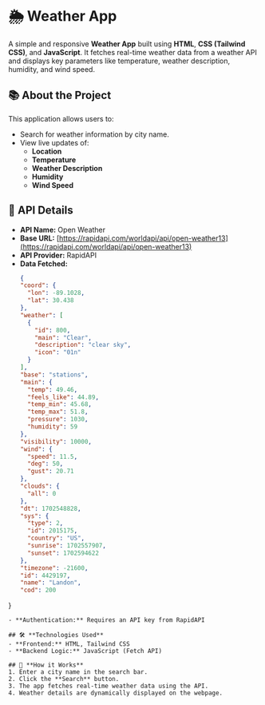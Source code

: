 # 🌦️ Weather App

A simple and responsive **Weather App** built using **HTML**, **CSS (Tailwind CSS)**, and **JavaScript**. It fetches real-time weather data from a weather API and displays key parameters like temperature, weather description, humidity, and wind speed.

## 📚 **About the Project**
This application allows users to:
- Search for weather information by city name.
- View live updates of:
  - **Location**
  - **Temperature**
  - **Weather Description**
  - **Humidity**
  - **Wind Speed**

## 🚀 **API Details**
- **API Name:** Open Weather
- **Base URL:** [https://rapidapi.com/worldapi/api/open-weather13](https://rapidapi.com/worldapi/api/open-weather13)
- **API Provider:** RapidAPI
- **Data Fetched:**
  ```json
  {
  "coord": {
    "lon": -89.1028,
    "lat": 30.438
  },
  "weather": [
    {
      "id": 800,
      "main": "Clear",
      "description": "clear sky",
      "icon": "01n"
    }
  ],
  "base": "stations",
  "main": {
    "temp": 49.46,
    "feels_like": 44.89,
    "temp_min": 45.68,
    "temp_max": 51.8,
    "pressure": 1030,
    "humidity": 59
  },
  "visibility": 10000,
  "wind": {
    "speed": 11.5,
    "deg": 50,
    "gust": 20.71
  },
  "clouds": {
    "all": 0
  },
  "dt": 1702548828,
  "sys": {
    "type": 2,
    "id": 2015175,
    "country": "US",
    "sunrise": 1702557907,
    "sunset": 1702594622
  },
  "timezone": -21600,
  "id": 4429197,
  "name": "Landon",
  "cod": 200
}
  ```
- **Authentication:** Requires an API key from RapidAPI

## 🛠️ **Technologies Used**
- **Frontend:** HTML, Tailwind CSS
- **Backend Logic:** JavaScript (Fetch API)

## 🎯 **How it Works**
1. Enter a city name in the search bar.
2. Click the **Search** button.
3. The app fetches real-time weather data using the API.
4. Weather details are dynamically displayed on the webpage.